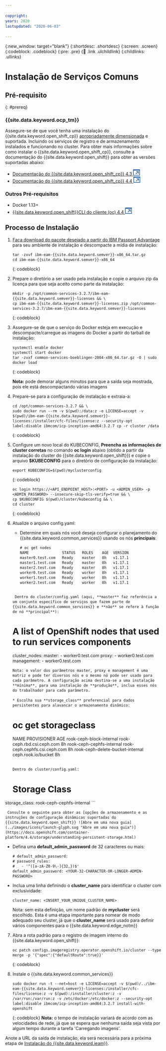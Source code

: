 ```yaml
---

copyright:
years: 2020
lastupdated: "2020-06-03"

---
```


{:new_window: target="blank"}
{:shortdesc: .shortdesc}
{:screen: .screen}
{:codeblock: .codeblock}
{:pre: .pre}
{:child: .link .ulchildlink}
{:childlinks: .ullinks}

# Instalação de Serviços Comuns

## Pré-requisito
{: #prereq}

### {{site.data.keyword.ocp_tm}}
Assegure-se de que você tenha uma instalação do {{site.data.keyword.open_shift_cp}} [apropriadamente dimensionada](cluster_sizing.md) e suportada. Incluindo os serviços de registro e de armazenamento instalados e funcionando no cluster. Para obter mais informações sobre como instalar o {{site.data.keyword.open_shift_cp}}, consulte a documentação do
{{site.data.keyword.open_shift}} para obter as versões suportadas abaixo:

* [Documentação do {{site.data.keyword.open_shift_cp}} 4.3 ![Abre em uma nova guia](../images/icons/launch-glyph.svg "Abre em uma nova guia")](https://www.ibm.com/links?url=https%3A%2F%2Fdocs.openshift.com%2Fcontainer-platform%2F4.3%2Fwelcome%2Findex.html)
* [Documentação do {{site.data.keyword.open_shift_cp}} 4.4 ![Abre em uma nova guia](../images/icons/launch-glyph.svg "Abre em uma nova guia")](https://www.ibm.com/links?url=https%3A%2F%2Fdocs.openshift.com%2Fcontainer-platform%2F4.4%2Fwelcome%2Findex.html)

### Outros Pré-requisitos

* Docker 1.13+
* [{{site.data.keyword.open_shift}}CLI do cliente (oc) 4.4 ![Abre em uma nova guia](../images/icons/launch-glyph.svg "Abre em uma nova guia")](https://mirror.openshift.com/pub/openshift-v4/clients/ocp/latest-4.4/)

## Processo de Instalação

1. [Faça download do pacote desejado a partir do IBM Passport Advantage](part_numbers.md) para seu ambiente de instalação e descompacte a mídia de instalação:
    ```
    tar -zxvf ibm-eam-{{site.data.keyword.semver}}-x86_64.tar.gz
    cd ibm-eam-{{site.data.keyword.semver}}-x86_64
    ```
    {: codeblock}

2. Prepare o diretório a ser usado pela instalação e copie o arquivo zip da licença para que seja aceito como parte da instalação:

    ```
    mkdir -p /opt/common-services-3.2.7/ibm-eam-{{site.data.keyword.semver}}-licenses && \
    cp ibm-eam-{{site.data.keyword.semver}}-licenses.zip /opt/common-services-3.2.7/ibm-eam-{{site.data.keyword.semver}}-licenses
    ```
    {: codeblock}

3. Assegure-se de que o serviço do Docker esteja em execução e descompacte/carregue as imagens do Docker a partir do tarball de instalação:

    ```
    systemctl enable docker
    systemctl start docker
    tar -zvxf common-services-boeblingen-2004-x86_64.tar.gz -O | sudo docker load
    ```
    {: codeblock}

    **Nota:** pode demorar alguns minutos para que a saída seja mostrada, pois ele está descompactando várias imagens

4. Prepare-se para a configuração de instalação e extraia-a:

    ```
    cd /opt/common-services-3.2.7 && \
    sudo docker run --rm -v $(pwd):/data:z -e LICENSE=accept -v $(pwd)/ibm-eam-{{site.data.keyword.semver}}-licenses:/installer/cfc-files/license:z --security-opt label:disable ibmcom/icp-inception-amd64:3.2.7 cp -r cluster /data
    ```
    {: codeblock}

5. Configure um novo local do KUBECONFIG, **Preencha as informações de cluster corretas** no comando **oc login** abaixo (obtido a partir da instalação do cluster do {{site.data.keyword.open_shift}}) e copie o arquivo **$KUBECONFIG** para o diretório de configuração da instalação:

    ```
    export KUBECONFIG=$(pwd)/myclusterconfig
    ```
    {: codeblock}

    ```
    oc login https://<API_ENDPOINT_HOST>:<PORT> -u <ADMIN_USER> -p <ADMIN_PASSWORD> --insecure-skip-tls-verify=true && \
    cp $KUBECONFIG $(pwd)/cluster/kubeconfig && \
    cd cluster
    ```
    {: codeblock}

6. Atualize o arquivo config.yaml:

   * Determine em quais nós você deseja configurar o planejamento do {{site.data.keyword.common_services}} usando os nós **principais**:

     ```
     # oc get nodes
     NAME               STATUS   ROLES    AGE  VERSION
     master0.test.com   Ready    master   8h   v1.17.1
     master1.test.com   Ready    master   8h   v1.17.1
     master2.test.com   Ready    master   8h   v1.17.1
     worker0.test.com   Ready    worker   8h   v1.17.1
     worker1.test.com   Ready    worker   8h   v1.17.1
     worker2.test.com   Ready    worker   8h   v1.17.1
    ```

     Dentro do cluster/config.yaml (aqui, **master** faz referência a um conjunto específico de serviços que fazem parte de {{site.data.keyword.common_services}} e **não** se refere à função de nó **principal**):

     ```
     # A list of OpenShift nodes that used to run services components
     cluster_nodes:
       master:
         - worker0.test.com
       proxy:
         - worker0.test.com
       management:
         - worker0.test.com
     ```
     Nota: o valor dos parâmetros master, proxy e management é uma matriz e pode ter diversos nós e o mesmo nó pode ser usado para cada parâmetro. A configuração acima destina-se a uma instalação **mínima**, para uma instalação de **produção**, inclua esses nós do trabalhador para cada parâmetro.

   * Escolha sua **storage_class** preferencial para dados persistentes para alavancar o armazenamento dinâmico:

     ```
     # oc get storageclass
     NAME                               PROVISIONER                     AGE
     rook-ceph-block-internal           rook-ceph.rbd.csi.ceph.com      8h
     rook-ceph-cephfs-internal          rook-ceph.cephfs.csi.ceph.com   8h
     rook-ceph-delete-bucket-internal   ceph.rook.io/bucket             8h
     ```

     Dentro do cluster/config.yaml:

     ```
     # Storage Class
storage_class: rook-ceph-cephfs-internal
     ```

     Consulte o seguinte para obter as [opções de armazenamento e as instruções de configuração dinâmicas suportadas do {{site.data.keyword.open_shift}} ![Abre em uma nova guia](../images/icons/launch-glyph.svg "Abre em uma nova guia")](https://docs.openshift.com/container-platform/4.4/storage/understanding-persistent-storage.html)

   * Defina uma **default_admin_password** de 32 caracteres ou mais:

     ```
     # default_admin_password:
     # password_rules:
     #   - '^([a-zA-Z0-9\-]{32,})$'
     default_admin_password: <YOUR-32-CHARACTER-OR-LONGER-ADMIN-PASSWORD>
     ```

   * Inclua uma linha definindo o **cluster_name** para identificar o cluster com exclusividade:

     ```
     cluster_name: <INSERT_YOUR_UNIQUE_CLUSTER_NAME>
     ```

     Nota: sem esta definição, um nome padrão de **mycluster** será escolhido. Esta é uma etapa importante para nomear de modo adequado seu cluster, já que o **cluster_name** será usado para definir vários componentes para o {{site.data.keyword.edge_notm}}

7. Abra a rota padrão para o registro de imagem interno do {{site.data.keyword.open_shift}}:

    ```
    oc patch configs.imageregistry.operator.openshift.io/cluster --type merge -p '{"spec":{"defaultRoute":true}}'
    ```
    {: codeblock}

8. Instale o {{site.data.keyword.common_services}}

    ```
    sudo docker run -t --net=host -e LICENSE=accept -v $(pwd)/../ibm-eam-{{site.data.keyword.semver}}-licenses:/installer/cfc-files/license:z -v $(pwd):/installer/cluster:z -v /var/run:/var/run:z -v /etc/docker:/etc/docker:z --security-opt label:disable ibmcom/icp-inception-amd64:3.2.7 install-with-openshift
    ```
    {: codeblock}
    **Nota:** o tempo de instalação variará de acordo com as velocidades de rede, já que se espera que nenhuma saída seja vista por algum tempo durante a tarefa 'Carregando imagens'.

Anote a URL da saída de instalação, ela será necessária para a próxima etapa de [Instalação do {{site.data.keyword.ieam}}](offline_installation.md).
